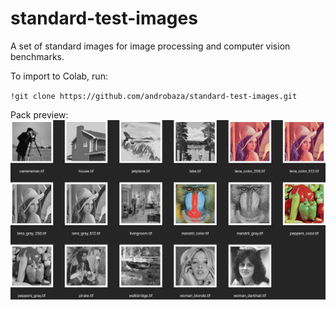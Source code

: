 # standard-test-images
A set of standard images for image processing and computer vision benchmarks.

To import to Colab, run:

`!git clone https://github.com/androbaza/standard-test-images.git`

Pack preview:
![pack-preview](https://github.com/androbaza/standard-test-images/blob/main/pack-preview.png)
